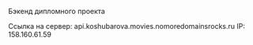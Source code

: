 Бэкенд дипломного проекта

Ссылка на сервер: api.koshubarova.movies.nomoredomainsrocks.ru
IP: 158.160.61.59
